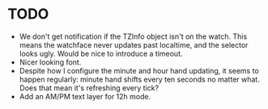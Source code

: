 # TODO

* We don't get notification if the TZInfo object isn't on the watch.
  This means the watchface never updates past localtime, and the selector
  looks ugly. Would be nice to introduce a timeout.
* Nicer looking font.
* Despite how I configure the minute and hour hand updating, it seems
  to happen regularly: minute hand shifts every ten seconds no matter
  what. Does that mean it's refreshing every tick?
* Add an AM/PM text layer for 12h mode.
